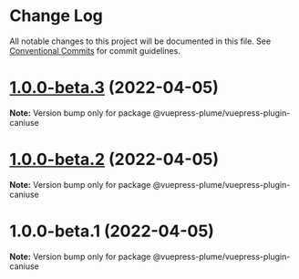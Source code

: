 # Change Log

All notable changes to this project will be documented in this file.
See [Conventional Commits](https://conventionalcommits.org) for commit guidelines.

# [1.0.0-beta.3](https://github.com/pengzhanbo/vuepress-theme-plume/compare/v1.0.0-beta.2...v1.0.0-beta.3) (2022-04-05)

**Note:** Version bump only for package @vuepress-plume/vuepress-plugin-caniuse





# [1.0.0-beta.2](https://github.com/pengzhanbo/vuepress-theme-plume/compare/v1.0.0-beta.1...v1.0.0-beta.2) (2022-04-05)

**Note:** Version bump only for package @vuepress-plume/vuepress-plugin-caniuse





# 1.0.0-beta.1 (2022-04-05)

**Note:** Version bump only for package @vuepress-plume/vuepress-plugin-caniuse
